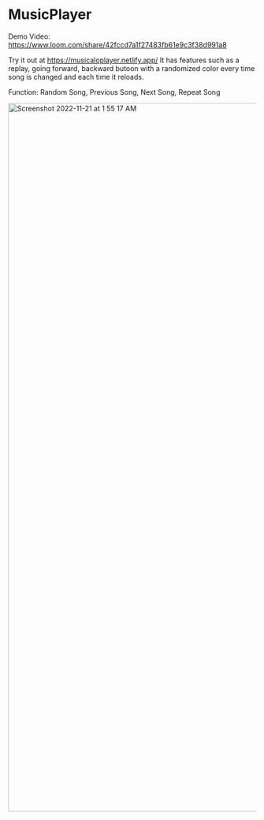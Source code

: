 # MusicPlayer
Demo Video: https://www.loom.com/share/42fccd7a1f27483fb61e9c3f38d991a8

Try it out at https://musicaloplayer.netlify.app/
It has features such as a replay, going forward, backward butoon with a randomized color every time song is changed and each time it reloads.

Function:
Random Song,
Previous Song,
Next Song,
Repeat Song


<img width="1436" alt="Screenshot 2022-11-21 at 1 55 17 AM" src="https://user-images.githubusercontent.com/116849018/203215582-d7b0dcf0-3c0e-418f-8bc8-541d17b8df8b.png">


